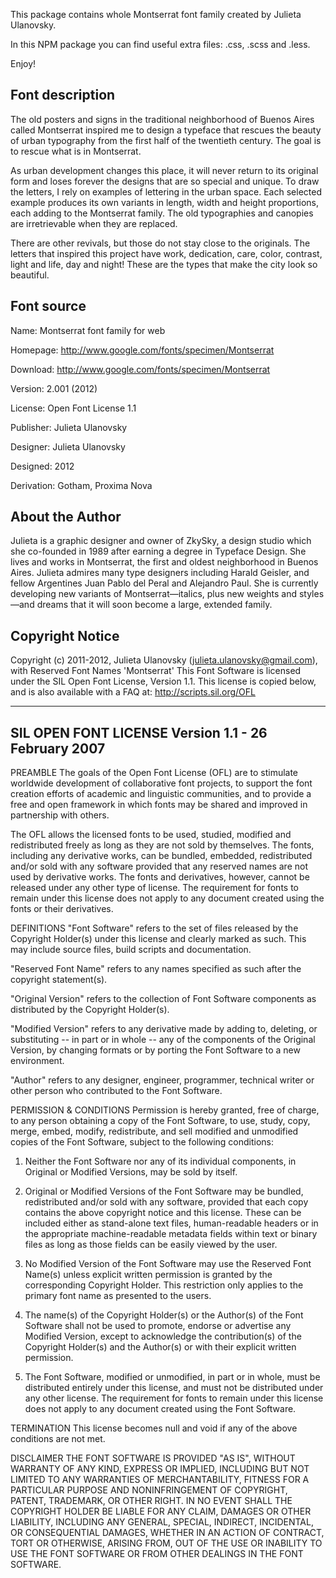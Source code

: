 This package contains whole Montserrat font family created by
Julieta Ulanovsky.

In this NPM package you can find useful extra
files: .css, .scss and .less.

Enjoy!


## Font description

The old posters and signs in the traditional neighborhood of Buenos
Aires called Montserrat inspired me to design a typeface that rescues
the beauty of urban typography from the first half of the twentieth
century. The goal is to rescue what is in Montserrat.

As urban development changes this place, it will never return to its
original form and loses forever the designs that are so special and
unique. To draw the letters, I rely on examples of lettering in the
urban space. Each selected example produces its own variants in length,
width and height proportions, each adding to the Montserrat family. The
old typographies and canopies are irretrievable when they are replaced.

There are other revivals, but those do not stay close to the originals.
The letters that inspired this project have work, dedication, care,
color, contrast, light and life, day and night! These are the types that
make the city look so beautiful.


## Font source

Name:       Montserrat font family for web

Homepage:   http://www.google.com/fonts/specimen/Montserrat

Download:   http://www.google.com/fonts/specimen/Montserrat

Version:    2.001 (2012)

License:    Open Font License 1.1

Publisher:  Julieta Ulanovsky

Designer:   Julieta Ulanovsky

Designed:   2012

Derivation: Gotham, Proxima Nova


## About the Author

Julieta is a graphic designer and owner of ZkySky, a design studio which she
co-founded in 1989 after earning a degree in Typeface Design. She lives
and works in Montserrat, the first and oldest neighborhood in Buenos Aires.
Julieta admires many type designers including Harald Geisler, and fellow
Argentines Juan Pablo del Peral and Alejandro Paul. She is currently
developing new variants of Montserrat—italics, plus new weights and
styles—and dreams that it will soon become a large, extended family.



## Copyright Notice

Copyright (c) 2011-2012, Julieta Ulanovsky (julieta.ulanovsky@gmail.com), with Reserved Font Names 'Montserrat'
This Font Software is licensed under the SIL Open Font License, Version 1.1.
This license is copied below, and is also available with a FAQ at:
http://scripts.sil.org/OFL


-----------------------------------------------------------
SIL OPEN FONT LICENSE Version 1.1 - 26 February 2007
-----------------------------------------------------------

PREAMBLE
The goals of the Open Font License (OFL) are to stimulate worldwide
development of collaborative font projects, to support the font creation
efforts of academic and linguistic communities, and to provide a free and
open framework in which fonts may be shared and improved in partnership
with others.

The OFL allows the licensed fonts to be used, studied, modified and
redistributed freely as long as they are not sold by themselves. The
fonts, including any derivative works, can be bundled, embedded, 
redistributed and/or sold with any software provided that any reserved
names are not used by derivative works. The fonts and derivatives,
however, cannot be released under any other type of license. The
requirement for fonts to remain under this license does not apply
to any document created using the fonts or their derivatives.

DEFINITIONS
"Font Software" refers to the set of files released by the Copyright
Holder(s) under this license and clearly marked as such. This may
include source files, build scripts and documentation.

"Reserved Font Name" refers to any names specified as such after the
copyright statement(s).

"Original Version" refers to the collection of Font Software components as
distributed by the Copyright Holder(s).

"Modified Version" refers to any derivative made by adding to, deleting,
or substituting -- in part or in whole -- any of the components of the
Original Version, by changing formats or by porting the Font Software to a
new environment.

"Author" refers to any designer, engineer, programmer, technical
writer or other person who contributed to the Font Software.

PERMISSION & CONDITIONS
Permission is hereby granted, free of charge, to any person obtaining
a copy of the Font Software, to use, study, copy, merge, embed, modify,
redistribute, and sell modified and unmodified copies of the Font
Software, subject to the following conditions:

1) Neither the Font Software nor any of its individual components,
in Original or Modified Versions, may be sold by itself.

2) Original or Modified Versions of the Font Software may be bundled,
redistributed and/or sold with any software, provided that each copy
contains the above copyright notice and this license. These can be
included either as stand-alone text files, human-readable headers or
in the appropriate machine-readable metadata fields within text or
binary files as long as those fields can be easily viewed by the user.

3) No Modified Version of the Font Software may use the Reserved Font
Name(s) unless explicit written permission is granted by the corresponding
Copyright Holder. This restriction only applies to the primary font name as
presented to the users.

4) The name(s) of the Copyright Holder(s) or the Author(s) of the Font
Software shall not be used to promote, endorse or advertise any
Modified Version, except to acknowledge the contribution(s) of the
Copyright Holder(s) and the Author(s) or with their explicit written
permission.

5) The Font Software, modified or unmodified, in part or in whole,
must be distributed entirely under this license, and must not be
distributed under any other license. The requirement for fonts to
remain under this license does not apply to any document created
using the Font Software.

TERMINATION
This license becomes null and void if any of the above conditions are
not met.

DISCLAIMER
THE FONT SOFTWARE IS PROVIDED "AS IS", WITHOUT WARRANTY OF ANY KIND,
EXPRESS OR IMPLIED, INCLUDING BUT NOT LIMITED TO ANY WARRANTIES OF
MERCHANTABILITY, FITNESS FOR A PARTICULAR PURPOSE AND NONINFRINGEMENT
OF COPYRIGHT, PATENT, TRADEMARK, OR OTHER RIGHT. IN NO EVENT SHALL THE
COPYRIGHT HOLDER BE LIABLE FOR ANY CLAIM, DAMAGES OR OTHER LIABILITY,
INCLUDING ANY GENERAL, SPECIAL, INDIRECT, INCIDENTAL, OR CONSEQUENTIAL
DAMAGES, WHETHER IN AN ACTION OF CONTRACT, TORT OR OTHERWISE, ARISING
FROM, OUT OF THE USE OR INABILITY TO USE THE FONT SOFTWARE OR FROM
OTHER DEALINGS IN THE FONT SOFTWARE.
